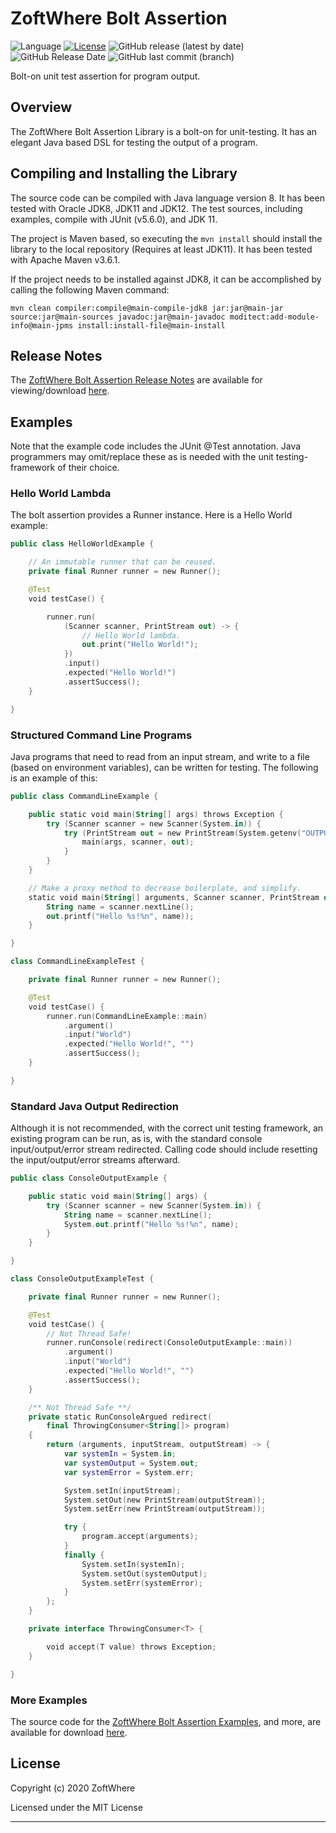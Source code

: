 # ZoftWhere Bolt Assertion
![Language](https://img.shields.io/github/languages/top/ZoftWhere/bolt-assertion) [![License](https://img.shields.io/github/license/ZoftWhere/bolt-assertion)](https://github.com/ZoftWhere/bolt-assertion/blob/master/license.txt) ![GitHub release (latest by date)](https://img.shields.io/github/v/release/ZoftWhere/bolt-assertion) ![GitHub Release Date](https://img.shields.io/github/release-date/ZoftWhere/bolt-assertion)
![GitHub last commit (branch)](https://img.shields.io/github/last-commit/ZoftWhere/bolt-assertion/master?label=master%20updated)

Bolt-on unit test assertion for program output.

## Overview

The ZoftWhere Bolt Assertion Library is a bolt-on for unit-testing.  It has an elegant Java based DSL for testing the output of a program.


## Compiling and Installing the Library

The source code can be compiled with Java language version 8.  It has been tested with Oracle JDK8, JDK11 and JDK12.  The test sources, including examples, compile with JUnit (v5.6.0), and JDK 11.

The project is Maven based, so executing the ```mvn install``` should install the library to the local repository (Requires at least JDK11).  It has been tested with Apache Maven v3.6.1.

If the project needs to be installed against JDK8, it can be accomplished by calling the following Maven command:

``` shell script
mvn clean compiler:compile@main-compile-jdk8 jar:jar@main-jar source:jar@main-sources javadoc:jar@main-javadoc moditect:add-module-info@main-jpms install:install-file@main-install
``` 


## Release Notes

The [ZoftWhere Bolt Assertion Release Notes](/main-github/release-notes) are available for viewing/download [here](/main-github/release-notes).


## Examples

Note that the example code includes the JUnit @Test annotation.  Java programmers may omit/replace these as is needed with the unit testing-framework of their choice. 

### Hello World Lambda

The bolt assertion provides a Runner instance.  Here is a Hello World example:
``` kotlin
public class HelloWorldExample {

    // An immutable runner that can be reused.
    private final Runner runner = new Runner();

    @Test
    void testCase() {

        runner.run(
            (Scanner scanner, PrintStream out) -> {
                // Hello World lambda.
                out.print("Hello World!");
            })
            .input()
            .expected("Hello World!")
            .assertSuccess();
    }

}
```

### Structured Command Line Programs

Java programs that need to read from an input stream, and write to a file (based on environment variables), can be written for testing.  The following is an example of this:
``` kotlin
public class CommandLineExample {

    public static void main(String[] args) throws Exception {
        try (Scanner scanner = new Scanner(System.in)) {
            try (PrintStream out = new PrintStream(System.getenv("OUTPUT_PATH"))) {
                main(args, scanner, out);
            }
        }
    }

    // Make a proxy method to decrease boilerplate, and simplify.
    static void main(String[] arguments, Scanner scanner, PrintStream out) {
        String name = scanner.nextLine();
        out.printf("Hello %s!%n", name));
    }

}
```
``` kotlin 
class CommandLineExampleTest {

    private final Runner runner = new Runner();

    @Test
    void testCase() {
        runner.run(CommandLineExample::main)
            .argument()
            .input("World")
            .expected("Hello World!", "")
            .assertSuccess();
    }

}
```

### Standard Java Output Redirection

Although it is not recommended, with the correct unit testing framework, an existing program can be run, as is, with the standard console input/output/error stream redirected.  Calling code should include resetting the input/output/error streams afterward.

``` kotlin
public class ConsoleOutputExample {

    public static void main(String[] args) {
        try (Scanner scanner = new Scanner(System.in)) {
            String name = scanner.nextLine();
            System.out.printf("Hello %s!%n", name);
        }
    }

}
```
``` kotlin
class ConsoleOutputExampleTest {

    private final Runner runner = new Runner();

    @Test
    void testCase() {
        // Not Thread Safe!
        runner.runConsole(redirect(ConsoleOutputExample::main))
            .argument()
            .input("World")
            .expected("Hello World!", "")
            .assertSuccess();
    }

    /** Not Thread Safe **/
    private static RunConsoleArgued redirect(
        final ThrowingConsumer<String[]> program)
    {
        return (arguments, inputStream, outputStream) -> {
            var systemIn = System.in;
            var systemOutput = System.out;
            var systemError = System.err;

            System.setIn(inputStream);
            System.setOut(new PrintStream(outputStream));
            System.setErr(new PrintStream(outputStream));

            try {
                program.accept(arguments);
            }
            finally {
                System.setIn(systemIn);
                System.setOut(systemOutput);
                System.setErr(systemError);
            }
        };
    }

    private interface ThrowingConsumer<T> {

        void accept(T value) throws Exception;
    }

}
```

### More Examples

The source code for the [ZoftWhere Bolt Assertion Examples](/test-java/example), and more, are available for download [here](/test-java/example).


## License

Copyright (c) 2020 ZoftWhere

Licensed under the MIT License

------